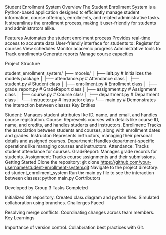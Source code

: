 Student Enrollment System
Overview
The Student Enrollment System is a Python-based application designed to efficiently manage student information, course offerings, enrollments, and related administrative tasks. It streamlines the enrollment process, making it user-friendly for students and administrators alike.

Features
Automates the student enrollment process
Provides real-time access to accurate data
User-friendly interface for students to:
Register for courses
View schedules
Monitor academic progress
Administrative tools to:
Track enrollments
Generate reports
Manage course capacities

Project Structure


student_enrollment_system/
├── models/
│   ├── __init__.py            # Initializes the models package
│   ├── attendance.py          # Attendance class
│   ├── student.py             # Student class
│   ├── enrollment.py          # Enrollment class
│   ├── grade_report.py        # GradeReport class
│   ├── assignment.py          # Assignment class
│   ├── course.py              # Course class
│   ├── department.py          # Department class
│   └── instructor.py          # Instructor class
└── main.py                    # Demonstrates the interaction between classes
Key Entities



Student: Manages student attributes like ID, name, and email, and handles course registration.
Course: Represents courses with details like course ID, name, and credits, and handles students and instructors.
Enrollment: Tracks the association between students and courses, along with enrollment dates and grades.
Instructor: Represents instructors, managing their personal details and assigned courses.
Department: Handles department-specific operations like managing courses and instructors.
Attendance: Tracks student attendance for courses.
GradeReport: Manages grade records for students.
Assignment: Tracks course assignments and their submissions.
Getting Started
Clone the repository:
git clone https://github.com/your-username/student-enrollment-system.git
Navigate to the project directory:
cd student_enrollment_system
Run the main.py file to see the interaction between classes:
python main.py
Contributors


Developed by Group 3
Tasks Completed

Initialized Git repository.
Created class diagram and python files.
Simulated collaboration using branches.
Challenges Faced

Resolving merge conflicts.
Coordinating changes across team members.
Key Learnings

Importance of version control.
Collaboration best practices with Git.

